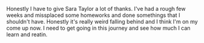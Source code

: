 Honestly I have to give Sara Taylor a lot of thanks. I've had a rough few weeks and missplaced some homeworks and done somethings that I shouldn't have. Honestly it's really weird falling behind and I think I'm on my come up now. I need to get going in this journey and see how much I can learn and reatin. 
